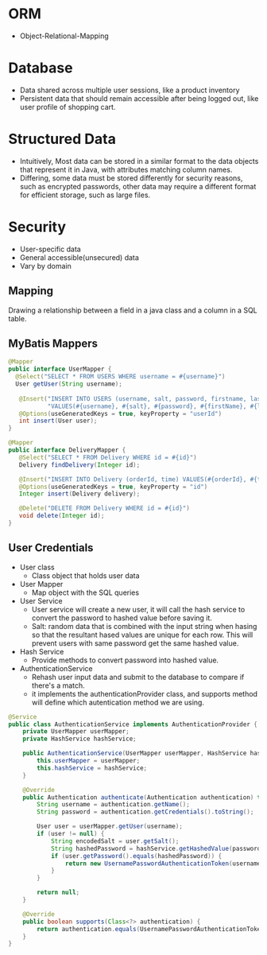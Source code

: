 # ORM
- Object-Relational-Mapping

# Database
- Data shared across multiple user sessions, like a product inventory
- Persistent data that should remain accessible after being logged out, like user profile of shopping cart. 

# Structured Data
- Intuitively, Most data can be stored in a similar format to the data objects that represent it in Java, with attributes matching column names.
- Differing, some data must be stored differently for security reasons, such as encrypted passwords, other data may require a different format for efficient storage, such as large files. 

# Security
- User-specific data
- General accessible(unsecured) data
- Vary by domain

## Mapping
Drawing a relationship between a field in a java class and a column in a SQL table.

## MyBatis Mappers
```java
@Mapper
public interface UserMapper {
  @Select("SELECT * FROM USERS WHERE username = #{username}")
  User getUser(String username);
  
   @Insert("INSERT INTO USERS (username, salt, password, firstname, lastname) " +
           "VALUES(#{username}, #{salt}, #{password}, #{firstName}, #{lastName})")
   @Options(useGeneratedKeys = true, keyProperty = "userId")
   int insert(User user);
}
```

```java
@Mapper
public interface DeliveryMapper {
   @Select("SELECT * FROM Delivery WHERE id = #{id}")
   Delivery findDelivery(Integer id);

   @Insert("INSERT INTO Delivery (orderId, time) VALUES(#{orderId}, #{time})")
   @Options(useGeneratedKeys = true, keyProperty = "id")
   Integer insert(Delivery delivery);

   @Delete("DELETE FROM Delivery WHERE id = #{id}")
   void delete(Integer id);
}

```

## User Credentials
- User class
  - Class object that holds user data
- User Mapper
  - Map object with the SQL queries
- User Service
  - User service will create a new user, it will call the hash service to convert the password to hashed value before saving it. 
  - Salt: random data that is combined with the input string when hasing so that the resultant hased values are unique for each row. This will prevent users with same password get the same hashed value.
- Hash Service
  - Provide methods to convert password into hashed value.
- AuthenticationService
  - Rehash user input data and submit to the database to compare if there's a match.
  - it implements the authenticationProvider class, and supports method will define which autentication method we are using.
```java
@Service
public class AuthenticationService implements AuthenticationProvider {
    private UserMapper userMapper;
    private HashService hashService;

    public AuthenticationService(UserMapper userMapper, HashService hashService) {
        this.userMapper = userMapper;
        this.hashService = hashService;
    }

    @Override
    public Authentication authenticate(Authentication authentication) throws AuthenticationException {
        String username = authentication.getName();
        String password = authentication.getCredentials().toString();

        User user = userMapper.getUser(username);
        if (user != null) {
            String encodedSalt = user.getSalt();
            String hashedPassword = hashService.getHashedValue(password, encodedSalt);
            if (user.getPassword().equals(hashedPassword)) {
                return new UsernamePasswordAuthenticationToken(username, password, new ArrayList<>());
            }
        }

        return null;
    }

    @Override
    public boolean supports(Class<?> authentication) {
        return authentication.equals(UsernamePasswordAuthenticationToken.class);
    }
}
```
